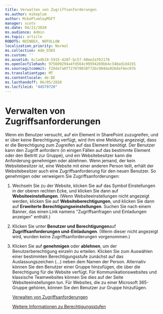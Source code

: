 ```yaml
---
title: Verwalten von Zugriffsanforderungen
ms.author: mikeplum
author: MikePlumleyMSFT
manager: scotv
ms.date: 04/21/2020
ms.audience: Admin
ms.topic: article
ROBOTS: NOINDEX, NOFOLLOW
localization_priority: Normal
ms.collection: Adm_O365
ms.custom: ''
ms.assetid: 6c1a4b19-5915-428f-bc57-40ee2af62178
ms.openlocfilehash: 975609294a4fd564c99594269bb4c348ad1d4191
ms.sourcegitcommit: f28dafa0f727870038f72bc904da926daf4ec07b
ms.translationtype: MT
ms.contentlocale: de-DE
ms.lasthandoff: 06/05/2020
ms.locfileid: "44579720"
---
```

# <a name="manage-access-requests"></a>Verwalten von Zugriffsanforderungen

Wenn ein Benutzer versucht, auf ein Element in SharePoint zuzugreifen, und er über keine Berechtigung verfügt, wird ihm eine Meldung angezeigt, dass er die Berechtigung zum Zugreifen auf das Element benötigt. Der Benutzer kann den Zugriff anfordern (in einigen Fällen auf das bestimmte Element oder den Beitritt zur Gruppe), und ein Websitebesitzer kann die Anforderung genehmigen oder ablehnen. Wenn jemand, der kein Websitebesitzer ist, eine Website mit einer anderen Person teilt, erhält der Websitebesitzer auch eine Zugriffsanforderung für den neuen Benutzer. So genehmigen oder verweigern Sie Zugriffsanforderungen:
  
1. Wechseln Sie zu der Website, klicken Sie auf das Symbol Einstellungen in der oberen rechten Ecke, und klicken Sie dann auf **Websiteeinstellungen**. (Wenn Websiteeinstellungen nicht angezeigt werden, klicken Sie auf **Websiteberechtigungen**, und klicken Sie dann auf **Erweiterte Berechtigungseinstellungen**. Suchen Sie nach einem Banner, das einen Link namens "Zugriffsanfragen und Einladungen anzeigen" enthält.)
    
2. Klicken Sie unter **Benutzer und Berechtigungen**auf **Zugriffsanforderungen und-Einladungen**. (Wenn dieser nicht angezeigt wird, wurden keine Zugriffsanforderungen vorgenommen.)
    
3. Klicken Sie auf **genehmigen** oder **ablehnen**, um der Benutzerberechtigung einzeln zu erteilen. Klicken Sie zum Auswählen einer bestimmten Berechtigungsstufe zunächst auf das Auslassungszeichen (...) neben dem Namen der Person. Alternativ können Sie den Benutzer einer Gruppe hinzufügen, die über die Berechtigung für die Website verfügt. Für Kommunikationswebsites und klassische Teamwebsites können Sie dies auf der Seite Websiteeinstellungen tun. Für Websites, die zu einer Microsoft 365-Gruppe gehören, können Sie den Benutzer zur Gruppe hinzufügen.
    
    [Verwalten von Zugriffsanforderungen](https://go.microsoft.com/fwlink/?linkid=2008747)
    
    [Weitere Informationen zu Berechtigungsstufen](https://go.microsoft.com/fwlink/?linkid=867071)
    

